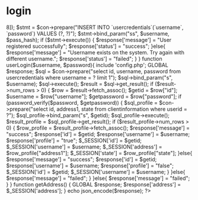 # login
<?php
	$response = array();
	session_start();

	if (isset($_POST["action"]) && $_POST["action"] == "userLogin") {
		$username = htmlspecialchars($_POST["username"]);
		$password = htmlspecialchars($_POST["password"]);
		userLogin($username, $password);
		
	}
	if (isset($_POST["action"]) && $_POST["action"] == "registerUser") {
		$username = htmlspecialchars($_POST["username"]);
		$password = htmlspecialchars($_POST["password"]);
		registerUser($username, $password);
		
	}
	if (isset($_POST["action"]) && $_POST["action"] == "getAddress") {
		getAddress();
		
	}
	
	function registerUser($username, $password)
	{
		include 'config.php';
		GLOBAL $response;
		$pass_hash = password_hash($password, PASSWORD_BCRYPT, ["COST"=>8]);
		$stmt = $con->prepare("INSERT INTO `usercredentials`(`username`, `password`) VALUES (?, ?)");
		$stmt->bind_param("ss", $username, $pass_hash);

		if ($stmt->execute()) {
			$response['message'] = "User registered successfully";
			$response['status'] = "success";
			

		}else{
			
			$response['message'] = "Username exists on the system. Try again with different username.";
			$response['status'] = "failed";

		}
	}

	function userLogin($username, $password){
		include 'config.php';
		GLOBAL $response;

		$sql = $con->prepare("select id, username, password from usercredentials where username = ? limit 1");
        $sql->bind_param("s", $username);
        $sql->execute();

        $result = $sql->get_result();
        if ($result->num_rows > 0) {
            $row = $result->fetch_assoc();

            $getid = $row["id"];
          	$username = $row["username"];
          	$getpassword = $row["password"];

          	if (password_verify($password, $getpassword)) {
          		$sql_profile = $con->prepare("select id, address1, state from clientinformation where userid = ?");
		        $sql_profile->bind_param("s", $getid);
		        $sql_profile->execute();

		        $result_profile = $sql_profile->get_result();
		        if ($result_profile->num_rows > 0) {
		        	$row_profile = $result_profile->fetch_assoc();
		        	$response['message'] = "success";
	          		$response['id'] = $getid;
		            $response['username'] = $username;
		            $response['profile'] = "true";

		            $_SESSION['id'] = $getid;
		            $_SESSION['username'] = $username;
		            $_SESSION['address'] = $row_profile["address1"];
		            $_SESSION['state'] = $row_profile["state"];
		        }else{
		        	$response['message'] = "success";
	          		$response['id'] = $getid;
		            $response['username'] = $username;
		            $response['profile'] = "false";

		            $_SESSION['id'] = $getid;
		            $_SESSION['username'] = $username;

		        }

          		

          	}else{
          		$response['message'] = "failed";
          	}
          	
        }else{
        	$response['message'] = "failed";
        }
    }
    function getAddress()
	{
		GLOBAL $response;
		$response['address'] = $_SESSION['address'];

	}
    echo json_encode($response);


?>
